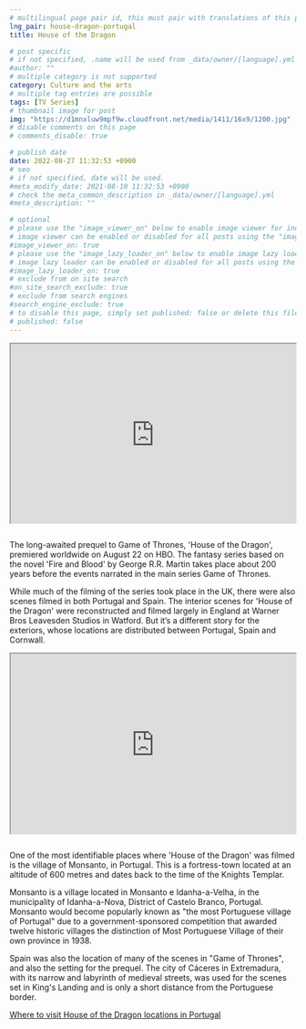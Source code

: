 ```yaml
---
# multilingual page pair id, this must pair with translations of this page. (This name must be unique)
lng_pair: house-dragon-portugal
title: House of the Dragon

# post specific
# if not specified, .name will be used from _data/owner/[language].yml
#author: ""
# multiple category is not supported
category: Culture and the arts
# multiple tag entries are possible
tags: [TV Series]
# thumbnail image for post
img: "https://d1mnxluw9mpf9w.cloudfront.net/media/1411/16x9/1200.jpg"
# disable comments on this page
# comments_disable: true

# publish date
date: 2022-08-27 11:32:53 +0900
# seo
# if not specified, date will be used.
#meta_modify_date: 2021-08-10 11:32:53 +0900
# check the meta_common_description in _data/owner/[language].yml
#meta_description: ""

# optional
# please use the "image_viewer_on" below to enable image viewer for individual pages or posts (_posts/ or [language]/_posts folders).
# image viewer can be enabled or disabled for all posts using the "image_viewer_posts: true" setting in _data/conf/main.yml.
#image_viewer_on: true
# please use the "image_lazy_loader_on" below to enable image lazy loader for individual pages or posts (_posts/ or [language]/_posts folders).
# image lazy loader can be enabled or disabled for all posts using the "image_lazy_loader_posts: true" setting in _data/conf/main.yml.
#image_lazy_loader_on: true
# exclude from on site search
#on_site_search_exclude: true
# exclude from search engines
#search_engine_exclude: true
# to disable this page, simply set published: false or delete this file
# published: false
---
```


<div style="position:relative;padding-bottom:56.25%;padding-top:35px;height:0;margin-bottom:2em;overflow:hidden">
    <iframe style="position:absolute;top:0;left:0;width:100%;height:100%"  src="https://www.youtube.com/embed/DotnJ7tTA34?si=YOc7c2Kpyt6JW1HP" title="YouTube video player"  allowfullscreen>
    </iframe>
</div>

The long-awaited prequel to Game of Thrones, 'House of the Dragon', premiered worldwide on August 22 on HBO. The fantasy series based on the novel 'Fire and Blood' by George R.R. Martin takes place about 200 years before the events narrated in the main series Game of Thrones.

While much of the filming of the series took place in the UK, there were also scenes filmed in both Portugal and Spain. The interior scenes for 'House of the Dragon' were reconstructed and filmed largely in England at Warner Bros Leavesden Studios in Watford. But it’s a different story for the exteriors, whose locations are distributed between Portugal, Spain and Cornwall.

<div style="position:relative;padding-bottom:56.25%;padding-top:35px;height:0;margin-bottom:2em;overflow:hidden">
    <iframe style="position:absolute;top:0;left:0;width:100%;height:100%"  src="https://www.youtube.com/embed/QZGZcqwyO7U?si=aTa3Pe2Q0L2ZM_IP" title="YouTube video player"  allowfullscreen>
    </iframe>
</div>

One of the most identifiable places where 'House of the Dragon' was filmed is the village of Monsanto, in Portugal. This is a fortress-town located at an altitude of 600 metres and dates back to the time of the Knights Templar.

Monsanto is a village located in Monsanto e Idanha-a-Velha, in the municipality of Idanha-a-Nova, District of Castelo Branco, Portugal. Monsanto would become popularly known as "the most Portuguese village of Portugal" due to a government-sponsored competition that awarded twelve historic villages the distinction of Most Portuguese Village of their own province in 1938.

Spain was also the location of many of the scenes in "Game of Thrones", and also the setting for the prequel. The city of Cáceres in Extremadura, with its narrow and labyrinth of medieval streets, was used for the scenes set in King's Landing and is only a short distance from the Portuguese border.

[Where to visit House of the Dragon locations in Portugal](https://www.theportugalnews.com/news/2022-08-24/where-to-visit-house-of-the-dragon-locations-in-portugal/69726)
